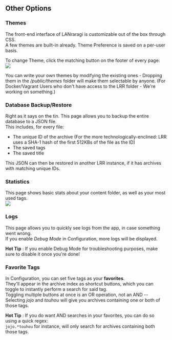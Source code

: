 ## Other Options

### Themes

The front-end interface of LANraragi is customizable out of the box through CSS.  
A few themes are built-in already. Theme Preference is saved on a per-user basis.  

To change Theme, click the matching button on the footer of every page:  
![](https://a.pomf.cat/gpuqyn.PNG)  

You can write your own themes by modifying the existing ones - Dropping them in the _/public/themes_ folder will make them selectable by anyone. (For Docker/Vagrant Users who don't have access to the LRR folder - We're working on something.)

### Database Backup/Restore

Right as it says on the tin. This page allows you to backup the entire database to a JSON file.  
This includes, for every file:  
- The unique ID of the archive (For the more technologically-enclined: LRR uses a SHA-1 hash of the first 512KBs of the file as the ID)
- The saved tags 
- The saved title 

This JSON can then be restored in another LRR instance, if it has archives with matching unique IDs.

### Statistics

This page shows basic stats about your content folder, as well as your most used tags.  
![](https://a.pomf.cat/weotok.PNG)  

### Logs

This page allows you to quickly see logs from the app, in case something went wrong.  
If you enable _Debug Mode_ in Configuration, more logs will be displayed.  

**Hot Tip** : If you enable Debug Mode for troubleshooting purposes, make sure to disable it once you're done!

### Favorite Tags

In Configuration, you can set five tags as your **favorites**.  
They'll appear in the archive index as shortcut buttons, which you can toggle to instantly perform a search for said tag.  
Toggling multiple buttons at once is an OR operation, not an AND -- Selecting _jojo_ and _touhou_ will give you archives containing one or both of those tags.

**Hot Tip** : If you do want AND searches in your favorites, you can do so using a quick regex:  
```jojo.*touhou``` for instance, will only search for archives containing both those tags.

